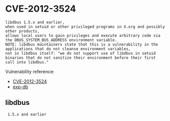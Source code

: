 # CVE-2012-3524
```
libdbus 1.5.x and earlier, 
when used in setuid or other privileged programs in X.org and possibly other products, 
allows local users to gain privileges and execute arbitrary code via the DBUS_SYSTEM_BUS_ADDRESS environment variable. 
NOTE: libdbus maintainers state that this is a vulnerability in the applications that do not cleanse environment variables, 
not in libdbus itself: "we do not support use of libdbus in setuid binaries that do not sanitize their environment before their first call into libdbus."
```


Vulnerability reference:
 * [CVE-2012-3524](https://cve.mitre.org/cgi-bin/cvename.cgi?name=CVE-2012-3524)  
 * [exp-db](https://www.exploit-db.com/exploits/21323/)  

## libdbus
```
 1.5.x and earlier
```   





